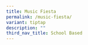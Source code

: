 ```yaml
---
title: Music Fiesta
permalink: /music-fiesta/
variant: tiptap
description: ""
third_nav_title: School Based
---
```

